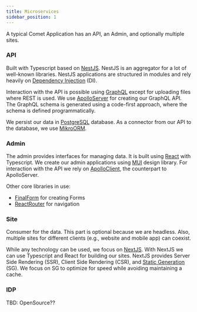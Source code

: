 ```yaml
---
title: Microservices
sidebar_position: 1
---
```


A typical Comet Application has an API, an Admin, and optionally multiple sites.

### API

Built with Typescript based on [NestJS](https://nestjs.com/). NestJS is an aggregator for a lot of well-known libraries. NestJS applications are structured in modules and rely heavily on [Dependency Injection](https://inversify.io/) (DI).

Interaction with the API is possible using [GraphQL](https://graphql.org/) except for uploading files where REST is used. We use [ApolloServer](https://www.apollographql.com/) for creating our GraphQL API. The GraphQL schema is generated using a code-first approach, where the schema is defined programmatically.

We persist our data in [PostgreSQL](https://www.postgresql.org/) database. As a connector from our API to the database, we use [MikroORM](https://mikro-orm.io/).

### Admin

The admin provides interfaces for managing data. It is built using [React](https://reactjs.org/) with Typescript. We create our admin applications using [MUI](https://mui.com/) design library. For interaction with the API we rely on [ApolloClient](https://www.apollographql.com/docs/react/), the counterpart to ApolloServer.

Other core libraries in use:
* [FinalForm](https://final-form.org/react) for creating Forms
* [ReactRouter](https://reactrouter.com/) for navigation

### Site

Consumer for the data. This part is optional because we are headless. Also, multiple sites for different clients (e.g., website and mobile app) can coexist.

While any technology can be used, we focus on [NextJS](https://nextjs.org/). With NextJS we can use Typescript and React for building our sites. NextJS provides Server Side Rendering (SSR), Client Side Rendering (CSR), and [Static Generation](https://nextjs.org/docs/basic-features/pages#pre-rendering) (SG). We focus on SG to optimize for speed while avoiding maintaining a cache.

### IDP

TBD: OpenSource??